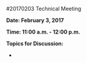 #20170203 Technical Meeting

**Date: February 3, 2017**

**Time: 11:00 a.m. - 12:00 p.m.**

**Topics for Discussion:**

 - 
